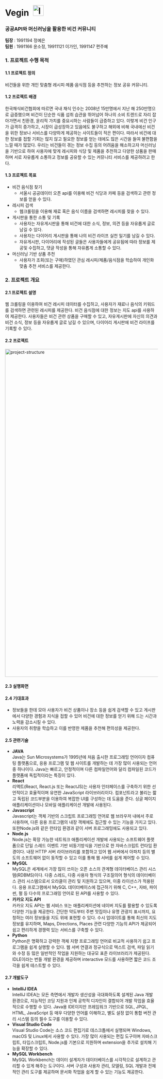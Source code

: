 # Vegin &nbsp;<img height="35" alt="logo" src="https://user-images.githubusercontent.com/74102394/171581538-3d67c356-229e-4829-a5ae-870404d40347.png"> 
### 공공API와 머신러닝을 활용한 비건 커뮤니티

**팀장** : 1991194 정예은  
**팀원** : 1991166 윤소정, 19911121 이가인, 1991147 편주혜

### 1. 프로젝트 수행 목적
#### 1.1 프로젝트 정의
비건들을 위한 개인 맞춤형 레시피·제품·음식점 등을 추천하는 정보 공유 커뮤니티.
#### 1.2 프로젝트 배경
한국채식비건협회에 따르면 국내 채식 인수는 2008년 15만명에서 지난 해 250만명으로 급증했으며 비건이 단순한 식품 섭취 습관을 뛰어넘어 하나의 소비 트렌드로 자리 잡아가면서 친환경, 윤리적 가치를 중요시하는 사람들이 급증하고 있다. 이렇게 비건 인구가 급격히 증가하고, 시장이 급성장하고 있음에도 불구하고 해외에 비해 국내에선 비건을 위한 정보나 서비스를 다양하게 제공하는 사이트들이 적은 편이다. 따라서 비건에 대한 정보를 접할 기회는 많지 않고 필요한 정보를 얻는 데에도 많은 시간을 들여 불편함을 느낄 때가 많았다.
우리는 비건들이 겪는 정보 수집 등의 어려움을 해소하고자 머신러닝을 기반으로 하여 사용자에 맞게 레시피와 식당 및 제품을 추천하고 다양한 상품을 판매하며 서로 자유롭게 소통하고 정보를 공유할 수 있는 커뮤니티 서비스를 제공하려고 한다.

#### 1.3 프로젝트 목표
- 비건 음식점 찾기
  + 서울시 공공데이터 오픈 api를 이용해 비건 식당과 카페 등을 검색하고 관련 정보를 얻을 수 있다.
- 레시피 검색
  + 웹크롤링을 이용해 재료 혹은 음식 이름을 검색하면 레시피를 찾을 수 있다.
- 게시판을 통한 소통 및 기록
  + 사용자는 자유게시판을 통해 비건에 대한 소식, 정보, 의견 등을 자유롭게 글로 남길 수 있다.
  + 사용자는 다이어리 게시판을 통해 나의 비건 라이프 실천 일기를 남길 수 있다.
  + 자유게시판, 다이어리에 작성된 글들은 사용자들에게 공유됨에 따라 정보를 제공및 수집하고, 댓글 작성을 통해 자유롭게 소통할 수 있다.
- 머신러닝 기반 상품 추천
  + 사용자가 조회(또는 구매)하였던 관심 레시피/제품/음식점을 학습하여 개인화 맞춤 추천 서비스를 제공한다.

### 2. 프로젝트 개요
#### 2.1 프로젝트 설명
웹 크롤링을 이용하여 비건 레시피 데이터를 수집하고, 사용자가 재료나 음식의 키워드를 검색하면 관련된 레시피를 제공한다. 비건 음식점에 대한 정보는 지도 api를 사용하여 제공한다. 사용자들은 비건 관련 상품을 구매할 수 있고, 자유게시판에 자신의 의견과 비건 소식, 정보 등을 자유롭게 글로 남길 수 있으며, 다이어리 게시판에 비건 라이프를 기록할 수 있다.
#### 2.2 프로젝트
<img width="1078" alt="project-structure" src="https://user-images.githubusercontent.com/74102394/171580891-d77de019-1e4e-4fb1-aa62-72a8c2a41340.png">

#### 2.3 실행화면


#### 2.4 기대효과
- 정보들을 한데 모아 사용자가 비건 상품이나 장소 등을 쉽게 검색할 수 있고 게시판에서 다양한 경험과 지식을 접할 수 있어 비건에 대한 정보를 얻기 위해 드는 시간과 노력을 감소시킬 수 있다.
- 사용자의 취향을 학습하고 이를 반영한 제품을 추천해 편의성을 제공한다.

#### 2.5 관련기술
- **JAVA**   
Java는 Sun Microsystems가 1995년에 처음 출시한 프로그래밍 언어이자 컴퓨팅 플랫폼으로, 응용 프로그램 및 웹 사이트를 개발하는 데 가장 많이 사용되는 언어 중 하나이다.
Java는 빠르고, 안정적이며 다른 컴파일언어와 달리 컴파일된 코드가 플랫폼에 독립적이라는 특징이 있다.
- **React**   
리액트(React, React.js 또는 ReactJS)는 사용자 인터페이스를 구축하기 위한 선언적이고 효율적이며 유연한 JavaScript 라이브러리이다. 컴포넌트라고 불리는 짧고 독립된 코드부분을 이용하여 복잡한 UI를 구성하는 데 도움을 준다. 싱글 페이지 애플리케이션이나 모바일 애플리케이션 개발에 사용된다.
- **Javascript**   
Javascript는 객체 기반의 스크립트 프로그래밍 언어로 웹 브라우저 내에서 주로 사용하며, 다른 응용 프로그램의 내장 객체에도 접근할 수 있는 기능을 가지고 있다. 또한Node.js와 같은 런타임 환경과 같이 서버 프로그래밍에도 사용되고 있다.
- **Node.js**   
Node.js는 확장 가능한 네트워크 애플리케이션 개발에 사용되는 소프트웨어 플랫폼으로 단일 스레드 이벤트 기반 비동기방식을 기반으로 한 자바스크립트 런타임 환경이다. 내장 HTTP 서버 라이브러리를 포함하고 있어 웹 서버에서 아파치 등의 별도의 소프트웨어 없이 동작할 수 있고 이를 통해 웹 서버를 쉽게 제어할 수 있다.
- **MySQL**   
MySQL은 세계에서 가장 많이 쓰이는 오픈 소스의 관계형 데이터베이스 관리 시스템(RDBMS)이다. 다중 스레드, 다중 사용자 형식의 구조질의어 형식의 데이터베이스 관리 시스템으로서 오라클이 관리 및 지원하고 있으며, 이중 라이선스가 적용된다. 응용 프로그램에서 MySQL 데이터베이스에 접근하기 위해 C, C++, 자바, 파이썬, 펄 등 다수의 프로그래밍 언어로 된 API를 사용할 수 있다.
- **카카오 지도 API**   
카카오 지도 API는 웹 서비스 또는 애플리케이션에 네이버 지도를 활용할 수 있도록 다양한 기능을 제공한다. 간단한 약도부터 주변 맛집이나 유명 관광지 표시까지, 요청하는 여러 정보들을 지도 위에 표현할 수 있다. 수시 업데이트를 통해 최신의 지도 정보를 유지하며, Maps, Directions, Places 관련 다양한 기능의 API가 제공되어 쉽고 편리하게 경쟁력 있는 서비스를 구축할 수 있다.
- **Python**   
Python은 명확하고 강력한 객체 지향 프로그래밍 언어로 비교적 사용하기 쉽고 프로그램을 쉽게 실행할 수 있다. 웹 서버 연결과 정규식으로 텍스트 검색, 파일 읽기와 수정 등 많은 일반적인 작업을 지원하는 대규모 표준 라이브러리가 제공된다. IDLE이라는 번들 개발 환경을 제공하며 interactive 모드를 사용하면 짧은 코드 조각을 쉽게 테스트할 수 있다.

#### 2.7 개발도구
- **IntelliJ IDEA**   
IntelliJ IDEA는 모든 측면에서 개발자 생산성을 극대화하도록 설계된 Java 개발 환경으로, 지능적인 코딩 지원과 인체 공학적 디자인이 결합되어 개발 작업을 효율적으로 수행할 수 있다. Java용 IDE이지만 프레임워크 기반으로 SQL, JPQL, HTML, JavaScript 등 매우 다양한 언어를 이해하고, 별도 설정 없이 통합 버전 관리 시스템 등의 필수 도구를 이용할 수 있다.
- **Visual Studio Code**   
Visual Studio Code는 소스 코드 편집기로 데스크톱에서 실행되며 Windows, macOS 및 Linux에서 사용할 수 있다. 가장 많이 사용되는 편집 도구이며 자바스크립트, 타입스크립트, Node.js를 기본으로 지원하며 extension을 추가로 설치해 기능을 확장할 수 있다.
- **MySQL Workbench**   
MySQL Workbench는 데이터 설계자가 데이터베이스를 시각적으로 설계하고 관리할 수 있게 해주는 도구이다. 서버 구성과 사용자 관리, 모델링, SQL 개발과 전체적인 관리 도구를 제공하며 문서화 작업을 쉽게 할 수 있는 기능도 제공한다.
